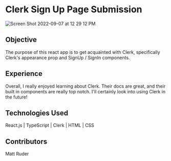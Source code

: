 # Clerk Sign Up Page Submission

![Screen Shot 2022-09-07 at 12 29 12 PM](https://user-images.githubusercontent.com/36666973/188951942-293ccbaf-2241-4e7f-84a9-e9935956739f.png)

## Objective

The purpose of this react app is to get acquainted with Clerk, specifically Clerk's appearance prop and SignUp / SignIn components. 

## Experience

Overall, I really enjoyed learning about Clerk. Their docs are great, and their built in components are really top notch. I'll certainly look into using Clerk in the future!

## Technologies Used

React.js |
TypeScript |
Clerk |
HTML |
CSS

## Contributors

Matt Ruder




